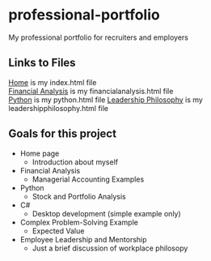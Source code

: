 # professional-portfolio

My professional portfolio for recruiters and employers

## Links to Files

[Home](index.html) is my index.html file  
[Financial Analysis](financialanalysis.html) is my financialanalysis.html file  
[Python](python.html) is my python.html file
[Leadership Philosophy](leadershipphilosophy.html) is my leadershipphilosophy.html file

## Goals for this project

- Home page
  - Introduction about myself
- Financial Analysis
  - Managerial Accounting Examples
- Python
  - Stock and Portfolio Analysis
- C#
  - Desktop development (simple example only)
- Complex Problem-Solving Example
  - Expected Value
- Employee Leadership and Mentorship
  - Just a brief discussion of workplace philosopy

